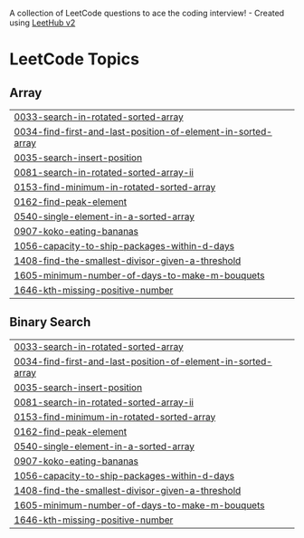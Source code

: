 A collection of LeetCode questions to ace the coding interview! - Created using [LeetHub v2](https://github.com/arunbhardwaj/LeetHub-2.0)
<!---LeetCode Topics Start-->
# LeetCode Topics
## Array
|  |
| ------- |
| [0033-search-in-rotated-sorted-array](https://github.com/iamdhruvsaini/Leetcode/tree/master/0033-search-in-rotated-sorted-array) |
| [0034-find-first-and-last-position-of-element-in-sorted-array](https://github.com/iamdhruvsaini/Leetcode/tree/master/0034-find-first-and-last-position-of-element-in-sorted-array) |
| [0035-search-insert-position](https://github.com/iamdhruvsaini/Leetcode/tree/master/0035-search-insert-position) |
| [0081-search-in-rotated-sorted-array-ii](https://github.com/iamdhruvsaini/Leetcode/tree/master/0081-search-in-rotated-sorted-array-ii) |
| [0153-find-minimum-in-rotated-sorted-array](https://github.com/iamdhruvsaini/Leetcode/tree/master/0153-find-minimum-in-rotated-sorted-array) |
| [0162-find-peak-element](https://github.com/iamdhruvsaini/Leetcode/tree/master/0162-find-peak-element) |
| [0540-single-element-in-a-sorted-array](https://github.com/iamdhruvsaini/Leetcode/tree/master/0540-single-element-in-a-sorted-array) |
| [0907-koko-eating-bananas](https://github.com/iamdhruvsaini/Leetcode/tree/master/0907-koko-eating-bananas) |
| [1056-capacity-to-ship-packages-within-d-days](https://github.com/iamdhruvsaini/Leetcode/tree/master/1056-capacity-to-ship-packages-within-d-days) |
| [1408-find-the-smallest-divisor-given-a-threshold](https://github.com/iamdhruvsaini/Leetcode/tree/master/1408-find-the-smallest-divisor-given-a-threshold) |
| [1605-minimum-number-of-days-to-make-m-bouquets](https://github.com/iamdhruvsaini/Leetcode/tree/master/1605-minimum-number-of-days-to-make-m-bouquets) |
| [1646-kth-missing-positive-number](https://github.com/iamdhruvsaini/Leetcode/tree/master/1646-kth-missing-positive-number) |
## Binary Search
|  |
| ------- |
| [0033-search-in-rotated-sorted-array](https://github.com/iamdhruvsaini/Leetcode/tree/master/0033-search-in-rotated-sorted-array) |
| [0034-find-first-and-last-position-of-element-in-sorted-array](https://github.com/iamdhruvsaini/Leetcode/tree/master/0034-find-first-and-last-position-of-element-in-sorted-array) |
| [0035-search-insert-position](https://github.com/iamdhruvsaini/Leetcode/tree/master/0035-search-insert-position) |
| [0081-search-in-rotated-sorted-array-ii](https://github.com/iamdhruvsaini/Leetcode/tree/master/0081-search-in-rotated-sorted-array-ii) |
| [0153-find-minimum-in-rotated-sorted-array](https://github.com/iamdhruvsaini/Leetcode/tree/master/0153-find-minimum-in-rotated-sorted-array) |
| [0162-find-peak-element](https://github.com/iamdhruvsaini/Leetcode/tree/master/0162-find-peak-element) |
| [0540-single-element-in-a-sorted-array](https://github.com/iamdhruvsaini/Leetcode/tree/master/0540-single-element-in-a-sorted-array) |
| [0907-koko-eating-bananas](https://github.com/iamdhruvsaini/Leetcode/tree/master/0907-koko-eating-bananas) |
| [1056-capacity-to-ship-packages-within-d-days](https://github.com/iamdhruvsaini/Leetcode/tree/master/1056-capacity-to-ship-packages-within-d-days) |
| [1408-find-the-smallest-divisor-given-a-threshold](https://github.com/iamdhruvsaini/Leetcode/tree/master/1408-find-the-smallest-divisor-given-a-threshold) |
| [1605-minimum-number-of-days-to-make-m-bouquets](https://github.com/iamdhruvsaini/Leetcode/tree/master/1605-minimum-number-of-days-to-make-m-bouquets) |
| [1646-kth-missing-positive-number](https://github.com/iamdhruvsaini/Leetcode/tree/master/1646-kth-missing-positive-number) |
<!---LeetCode Topics End-->